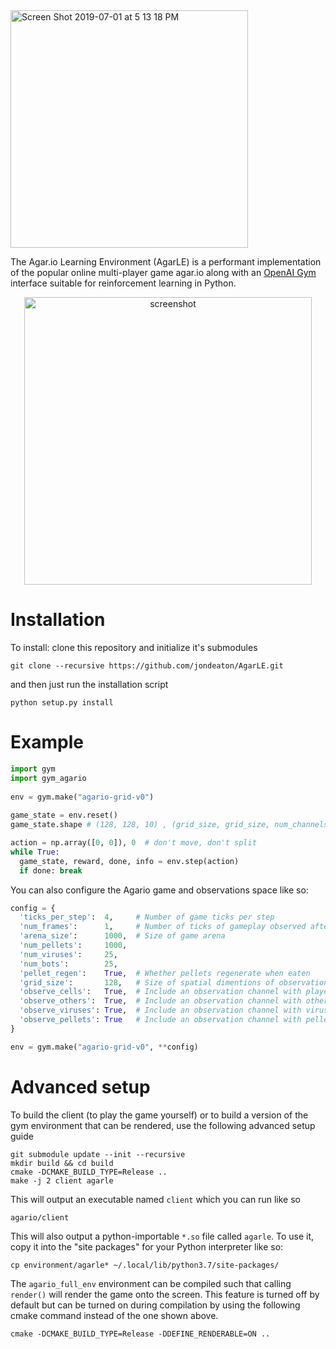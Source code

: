 <img width="380" alt="Screen Shot 2019-07-01 at 5 13 18 PM" src="https://user-images.githubusercontent.com/15920014/60447827-9d1a1a00-9c24-11e9-8a8b-a8043e8e1302.png">

The Agar.io Learning Environment (AgarLE) is a performant implementation of the popular online multi-player game agar.io along with an [OpenAI Gym](https://gym.openai.com/) interface suitable for reinforcement learning in Python.

<p align="center">
<img width="460" alt="screenshot" src="https://user-images.githubusercontent.com/15920014/57587859-dbb31400-74c0-11e9-8f47-3e39113b99b4.png">
</p>

# Installation
To install: clone this repository and initialize it's submodules

    git clone --recursive https://github.com/jondeaton/AgarLE.git

and then just run the installation script

    python setup.py install

# Example

```python
import gym
import gym_agario
    
env = gym.make("agario-grid-v0")
    
game_state = env.reset()
game_state.shape # (128, 128, 10) , (grid_size, grid_size, num_channels)

action = np.array([0, 0]), 0  # don't move, don't split
while True:
  game_state, reward, done, info = env.step(action)
  if done: break
```

You can also configure the Agario game and observations space like so:

```python
config = {
  'ticks_per_step':  4,     # Number of game ticks per step
  'num_frames':      1,     # Number of ticks of gameplay observed after each step
  'arena_size':      1000,  # Size of game arena
  'num_pellets':     1000,
  'num_viruses':     25,
  'num_bots':        25,
  'pellet_regen':    True,  # Whether pellets regenerate when eaten
  'grid_size':       128,   # Size of spatial dimentions of observations
  'observe_cells':   True,  # Include an observation channel with player cells
  'observe_others':  True,  # Include an observation channel with other players' cells
  'observe_viruses': True,  # Include an observation channel with viruses
  'observe_pellets': True   # Include an observation channel with pellets
}

env = gym.make("agario-grid-v0", **config)
```

# Advanced setup
To build the client (to play the game yourself) or to build a version 
of the gym environment that can be rendered, use the following advanced
setup guide

    git submodule update --init --recursive
    mkdir build && cd build
    cmake -DCMAKE_BUILD_TYPE=Release ..
    make -j 2 client agarle

This will output an executable named `client` which you can run  like so

    agario/client

This will also output a python-importable `*.so` file called `agarle`. To
use it, copy it into the "site packages" for your Python interpreter like so:

    cp environment/agarle* ~/.local/lib/python3.7/site-packages/

The `agario_full_env` environment can be compiled such that calling `render()`
will render the game onto the screen. This feature is turned off by default
but can be turned on during compilation by using the following cmake
command instead of the one shown above. 

    cmake -DCMAKE_BUILD_TYPE=Release -DDEFINE_RENDERABLE=ON ..
